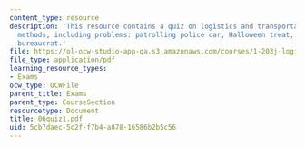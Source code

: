 ```yaml
---
content_type: resource
description: 'This resource contains a quiz on logistics and transportation planning
  methods, including problems: patrolling police car, Halloween treat, and strange
  bureaucrat.'
file: https://ol-ocw-studio-app-qa.s3.amazonaws.com/courses/1-203j-logistical-and-transportation-planning-methods-fall-2006/5cb7daec5c2ff7b4a87816586b2b5c56_06quiz1.pdf
file_type: application/pdf
learning_resource_types:
- Exams
ocw_type: OCWFile
parent_title: Exams
parent_type: CourseSection
resourcetype: Document
title: 06quiz1.pdf
uid: 5cb7daec-5c2f-f7b4-a878-16586b2b5c56
---
```

